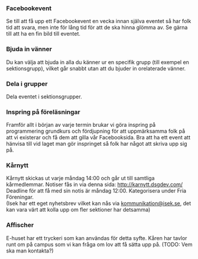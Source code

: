 
### Facebookevent
Se till att få upp ett Facebookevent en vecka innan själva eventet så har folk tid att svara, men inte för lång tid för att de ska hinna glömma av. Se gärna till att ha en fin bild till eventet.

### Bjuda in vänner
Du kan välja att bjuda in alla du känner ur en specifik grupp (till exempel en sektionsgrupp), vilket går snabbt utan att du bjuder in orelaterade vänner.

### Dela i grupper
Dela eventet i sektionsgrupper.

### Inspring på föreläsningar
Framför allt i början av varje termin brukar vi göra inspring på programmering grundkurs och fördjupning för att uppmärksamma folk på att vi existerar och få dem att gilla vår Facebooksida. Bra att ha ett event att hänvisa till vid laget man gör inspringet så folk har något att skriva upp sig på.

### Kårnytt
Kårnytt skickas ut varje måndag 14:00 och går ut till samtliga kårmedlemmar. Notiser fås in via denna sida: http://karnytt.dsgdev.com/
Deadline för att få med sin notis är måndag 12:00. Kategorisera under Fria Föreningar.  
(Isek har ett eget nyhetsbrev vilket kan nås via kommunikation@isek.se, det kan vara värt att kolla upp om fler sektioner har detsamma)

### Affischer
E-huset har ett tryckeri som kan användas för detta syfte. Kåren har tavlor runt om på campus som vi kan fråga om lov att få sätta upp på. (TODO: Vem ska man kontakta?)
